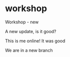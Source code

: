 # workshop
Workshop - new

A new update, is it good?

This is me online! It was good

We are in a new branch
